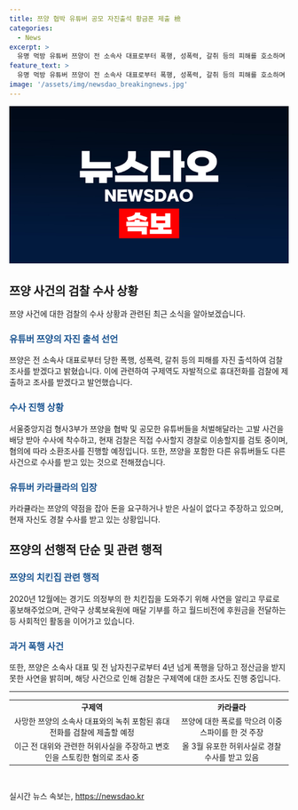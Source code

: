 ```yaml
---
title: 쯔양 협박 유튜버 공모 자진출석 황금폰 제출 檢
categories:
  - News
excerpt: >
  유명 먹방 유튜버 쯔양이 전 소속사 대표로부터 폭행, 성폭력, 갈취 등의 피해를 호소하며 유튜버들의 범죄 의혹에 대한 검찰 수사가 눈에 띈다.피의자들은 자진 출석 및 녹취 자발 제출을 발표하며 전례없는 반응을 보이고 있다. 또 다른 유튜버들의 허위사실 유포 의혹과 과거 선행사실 역시 이슈가 되고 있다. 쯔양은 자선활동과 폭로로 이목을 끌며 논란의 중심에 선 채로 있다.
feature_text: >
  유명 먹방 유튜버 쯔양이 전 소속사 대표로부터 폭행, 성폭력, 갈취 등의 피해를 호소하며 유튜버들의 범죄 의혹에 대한 검찰 수사가 눈에 띈다.피의자들은 자진 출석 및 녹취 자발 제출을 발표하며 전례없는 반응을 보이고 있다. 또 다른 유튜버들의 허위사실 유포 의혹과 과거 선행사실 역시 이슈가 되고 있다. 쯔양은 자선활동과 폭로로 이목을 끌며 논란의 중심에 선 채로 있다.
image: '/assets/img/newsdao_breakingnews.jpg'
---
```


<p><img src="/assets/img/newsdao_breakingnews.jpg" alt="cryptoinkorea 속보" /></p>

<h2 data-ke-size="size26">쯔양 사건의 검찰 수사 상황</h2>

<p data-ke-size="size16">쯔양 사건에 대한 검찰의 수사 상황과 관련된 최근 소식을 알아보겠습니다.</p>

<h3><b><span style="color: #1a5490;">유튜버 쯔양의 자진 출석 선언</span></b></h3>

<p data-ke-size="size16">쯔양은 전 소속사 대표로부터 당한 폭행, 성폭력, 갈취 등의 피해를 자진 출석하여 검찰 조사를 받겠다고 밝혔습니다. 이에 관련하여 구제역도 자발적으로 휴대전화를 검찰에 제출하고 조사를 받겠다고 발언했습니다.</p>

<h3><b><span style="color: #1a5490;">수사 진행 상황</span></b></h3>

<p data-ke-size="size16">서울중앙지검 형사3부가 쯔양을 협박 및 공모한 유튜버들을 처벌해달라는 고발 사건을 배당 받아 수사에 착수하고, 현재 검찰은 직접 수사할지 경찰로 이송할지를 검토 중이며, 혐의에 따라 소환조사를 진행할 예정입니다. 또한, 쯔양을 포함한 다른 유튜버들도 다른 사건으로 수사를 받고 있는 것으로 전해졌습니다.</p>

<h3><b><span style="color: #1a5490;">유튜버 카라큘라의 입장</span></b></h3>

<p data-ke-size="size16">카라큘라는 쯔양의 약점을 잡아 돈을 요구하거나 받은 사실이 없다고 주장하고 있으며, 현재 자신도 경찰 수사를 받고 있는 상황입니다.</p>

<h2 data-ke-size="size26">쯔양의 선행적 단순 및 관련 행적</h2>

<h3><b><span style="color: #1a5490;">쯔양의 치킨집 관련 행적</span></b></h3>

<p data-ke-size="size16">2020년 12월에는 경기도 의정부의 한 치킨집을 도와주기 위해 사연을 알리고 무료로 홍보해주었으며, 관악구 상록보육원에 매달 기부를 하고 월드비전에 후원금을 전달하는 등 사회적인 활동을 이어가고 있습니다.</p>

<h3><b><span style="color: #1a5490;">과거 폭행 사건</span></b></h3>

<p data-ke-size="size16">또한, 쯔양은 소속사 대표 및 전 남자친구로부터 4년 넘게 폭행을 당하고 정산금을 받지 못한 사연을 밝히며, 해당 사건으로 인해 검찰은 구제역에 대한 조사도 진행 중입니다.</p>

<hr>

<table>
<tbody>
<tr>
<td style="text-align: center; height: 17px;"><b>구제역</b></td>
<td style="text-align: center; height: 17px;"><b>카라큘라</b></td>
</tr>
<tr>
<td style="text-align: center; height: 17px;">사망한 쯔양의 소속사 대표와의 녹취 포함된 휴대전화를 검찰에 제출할 예정</td>
<td style="text-align: center; height: 17px;">쯔양에 대한 폭로를 막으려 이중 스파이를 한 것 주장</td>
</tr>
<tr>
<td style="text-align: center; height: 17px;">이근 전 대위와 관련한 허위사실을 주장하고 변호인을 스토킹한 혐의로 조사 중</td>
<td style="text-align: center; height: 17px;">올 3월 유포한 허위사실로 경찰 수사를 받고 있음</td>
</tr>
</tbody>
</table>

<p data-ke-size="size16">&nbsp;</p>
실시간 뉴스 속보는, <a href="https://newsdao.kr" rel="dofollow">https://newsdao.kr</a>


